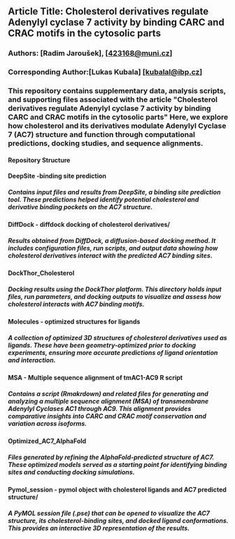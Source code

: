 ## Article Title: Cholesterol derivatives regulate Adenylyl cyclase 7 activity by binding CARC and CRAC motifs in the cytosolic parts

### Authors: [Radim Jaroušek], [423168@muni.cz]

### Corresponding Author:[Lukas Kubala] [kubalal@ibp.cz]

### This repository contains supplementary data, analysis scripts, and supporting files associated with the article "Cholesterol derivatives regulate Adenylyl cyclase 7 activity by binding CARC and CRAC motifs in the cytosolic parts" Here, we explore how cholesterol and its derivatives modulate Adenylyl Cyclase 7 (AC7) structure and function through computational predictions, docking studies, and sequence alignments.

#### Repository Structure
#### DeepSite -binding site prediction
##### Contains input files and results from DeepSite, a binding site prediction tool. These predictions helped identify potential cholesterol and derivative binding pockets on the AC7 structure.

#### DiffDock - diffdock docking of cholesterol derivatives/
##### Results obtained from DiffDock, a diffusion-based docking method. It includes configuration files, run scripts, and output data showing how cholesterol derivatives interact with the predicted AC7 binding sites.

#### DockThor_Cholesterol
##### Docking results using the DockThor platform. This directory holds input files, run parameters, and docking outputs to visualize and assess how cholesterol interacts with AC7 binding motifs.

#### Molecules - optimized structures for ligands
##### A collection of optimized 3D structures of cholesterol derivatives used as ligands. These have been geometry-optimized prior to docking experiments, ensuring more accurate predictions of ligand orientation and interaction.

#### MSA - Multiple sequence alignment of tmAC1-AC9 R script
##### Contains a script (Rmakrdown) and related files for generating and analyzing a multiple sequence alignment (MSA) of transmembrane Adenylyl Cyclases AC1 through AC9. This alignment provides comparative insights into CARC and CRAC motif conservation and variation across isoforms.

#### Optimized_AC7_AlphaFold
##### Files generated by refining the AlphaFold-predicted structure of AC7. These optimized models served as a starting point for identifying binding sites and conducting docking simulations.

#### Pymol_session - pymol object with cholesterol ligands and AC7 predicted structure/
##### A PyMOL session file (.pse) that can be opened to visualize the AC7 structure, its cholesterol-binding sites, and docked ligand conformations. This provides an interactive 3D representation of the results.
